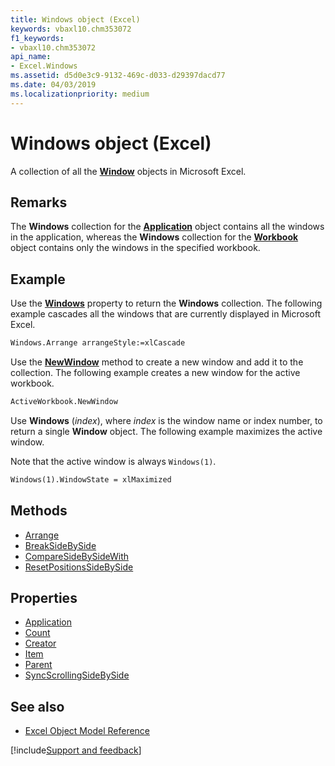 ```yaml
---
title: Windows object (Excel)
keywords: vbaxl10.chm353072
f1_keywords:
- vbaxl10.chm353072
api_name:
- Excel.Windows
ms.assetid: d5d0e3c9-9132-469c-d033-d29397dacd77
ms.date: 04/03/2019
ms.localizationpriority: medium
---
```



# Windows object (Excel)

A collection of all the **[Window](Excel.Window.md)** objects in Microsoft Excel.


## Remarks

The **Windows** collection for the **[Application](Excel.Application(object).md)** object contains all the windows in the application, whereas the **Windows** collection for the **[Workbook](Excel.Workbook.md)** object contains only the windows in the specified workbook.


## Example

Use the **[Windows](excel.application.windows.md)** property to return the **Windows** collection. The following example cascades all the windows that are currently displayed in Microsoft Excel.

```vb
Windows.Arrange arrangeStyle:=xlCascade
```

Use the **[NewWindow](Excel.Window.NewWindow.md)** method to create a new window and add it to the collection. The following example creates a new window for the active workbook.

```vb
ActiveWorkbook.NewWindow
```

Use **Windows** (_index_), where _index_ is the window name or index number, to return a single **Window** object. The following example maximizes the active window.

Note that the active window is always `Windows(1)`.

```vb
Windows(1).WindowState = xlMaximized
```


## Methods

- [Arrange](Excel.Windows.Arrange.md)
- [BreakSideBySide](Excel.Windows.BreakSideBySide.md)
- [CompareSideBySideWith](Excel.Windows.CompareSideBySideWith.md)
- [ResetPositionsSideBySide](Excel.Windows.ResetPositionsSideBySide.md)

## Properties

- [Application](Excel.Windows.Application.md)
- [Count](Excel.Windows.Count.md)
- [Creator](Excel.Windows.Creator.md)
- [Item](Excel.Windows.Item.md)
- [Parent](Excel.Windows.Parent.md)
- [SyncScrollingSideBySide](Excel.Windows.SyncScrollingSideBySide.md)


## See also

- [Excel Object Model Reference](overview/Excel/object-model.md)

[!include[Support and feedback](~/includes/feedback-boilerplate.md)]
